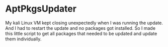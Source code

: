 # AptPkgsUpdater

My kali Linux VM kept closing unexpectedly when I was running the update. And I had to restart the update and no packages got installed. So I made this little script to get all packages that needed to be updated and update them individually.
